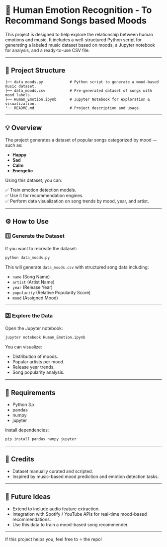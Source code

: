 ﻿ # 🎵 Human Emotion Recognition - To Recommand Songs based Moods

This project is designed to help explore the relationship between human emotions and music. It includes a well-structured Python script for generating a labeled music dataset based on moods, a Jupyter notebook for analysis, and a ready-to-use CSV file.

---

## 📁 Project Structure

```
├── data_moods.py            # Python script to generate a mood-based music dataset.
├── data_moods.csv           # Pre-generated dataset of songs with mood labels.
├── Human_Emotion.ipynb      # Jupyter Notebook for exploration & visualization.
└── README.md                # Project description and usage.
```

---

## 💡 Overview

The project generates a dataset of popular songs categorized by mood — such as:

- **Happy**
- **Sad**
- **Calm**
- **Energetic**

Using this dataset, you can:

✅ Train emotion detection models.  
✅ Use it for recommendation engines.  
✅ Perform data visualization on song trends by mood, year, and artist.

---

## ⚙️ How to Use

### 1️⃣ Generate the Dataset
If you want to recreate the dataset:

```bash
python data_moods.py
```
This will generate `data_moods.csv` with structured song data including:
- `name` (Song Name)
- `artist` (Artist Name)
- `year` (Release Year)
- `popularity` (Relative Popularity Score)
- `mood` (Assigned Mood)

---

### 2️⃣ Explore the Data
Open the Jupyter notebook:

```bash
jupyter notebook Human_Emotion.ipynb
```
You can visualize:
- Distribution of moods.
- Popular artists per mood.
- Release year trends.
- Song popularity analysis.

---

## 💾 Requirements

- Python 3.x
- pandas
- numpy
- jupyter

Install dependencies:

```bash
pip install pandas numpy jupyter
```

---

## 💖 Credits

- Dataset manually curated and scripted.
- Inspired by music-based mood prediction and emotion detection tasks.

---

## 🚀 Future Ideas

- Extend to include audio feature extraction.
- Integration with Spotify / YouTube APIs for real-time mood-based recommendations.
- Use this data to train a mood-based song recommender.

---

If this project helps you, feel free to ⭐️ the repo!
